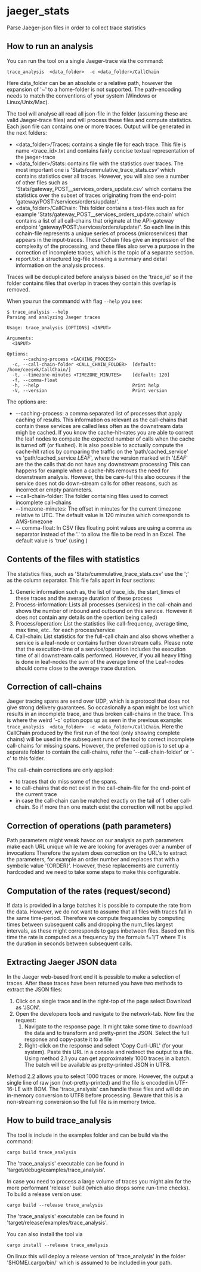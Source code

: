 # jaeger_stats
Parse Jaeger-json files in order to collect trace statistics

## How to run an analysis
You can run the tool on a single Jaeger-trace via the command:

```
trace_analysis  <data_folder>  -c <data_folder>/CallChain
```

Here data_folder can be an absolute or a relative path, however the expansion of '~'  to a home-folder is not supported. The path-encoding needs to match the conventions of your system (Windows or Linux/Unix/Mac). 

The tool will analyse all read all json-file in the folder (assuming these are valid Jaeger-trace files) and will process these files and compute statistics. Each json file can contains one or more traces. Output will be generated in the next folders:
* <data_folder>/Traces: contains a single file for each trace. This file is name <trace_id>.txt and contains fairly concise textual representation of the jaeger-trace
* <data_folder>/Stats: contains file with the statistics over traces. The most important one is 'Stats/cummulative_trace_stats.csv' which contains statistics over all traces. However, you will also see a number of other files such as 'Stats/gateway_POST__services_orders_update.csv' which contains the statistics over the subset of traces originating from the end-point 'gateway/POST:/services/orders/update/'.
* <data_folder>/CallChain: This folder contains a text-files such as for example 'Stats/gateway_POST__services_orders_update.cchain' which contains a list of all call-chains that originate at the API-gateway endpoint 'gateway/POST:/services/orders/update/'. So each line in this cchain-file represents a unique series of process (microservices) that appears in the input-traces. These Cchain files give an impression of the complexity of the processing, and these files also serve a purpose in the correction of incomplete traces, which is the topic of a separate section.
* report.txt: a structured log-file showing a summary and detail information on the analysis process.

Traces will be deduplicated before analysis based on the 'trace_id'  so if the folder contains files that overlap in traces they contain this overlap is removed.

When you run the commandd with flag `--help` you see:
```
$ trace_analysis --help
Parsing and analyzing Jaeger traces

Usage: trace_analysis [OPTIONS] <INPUT>

Arguments:
  <INPUT>  

Options:
      --caching-process <CACHING_PROCESS>      
  -c, --call-chain-folder <CALL_CHAIN_FOLDER>  [default: /home/ceesvk/CallChain/]
  -t, --timezone-minutes <TIMEZONE_MINUTES>    [default: 120]
  -f, --comma-float                            
  -h, --help                                   Print help
  -V, --version                                Print version
```
The options are:
* --caching-process: a comma separated list of processes that apply caching of results. This information os relevant as the call-chains that contain these services are called less often as the downstream data migh be cached. If you know the cache-hit-rates you are able to correct the leaf nodes to compute the expected number of calls when the cache is turned off (or flushed). It is also possible to acctually compute the cache-hit ratios by comparing the traffic on the 'path/cached_service' vs 'path/cached_service *LEAF*', where the version marked with  '*LEAF*' are the the calls that do not have any downstream processing This can happens for example when a cache-hits removes the need for downstream analysis. However, this be care-ful this also occures if the service does not do down-stream calls for other reasons, such as incorrect or empty parameters.
* --call-chain-folder: The folder containing files used to correct incomplete call-chains 
* --timezone-minutes: The offset in minutes for the current timezone relative to UTC. The default value is 120 minutes which corresponds to AMS-timezone
* -- comma-float: In CSV files floating point values are using a comma as separator instead of the '.' to allow the file to be read in an Excel. The default value is 'true' (using )

## Contents of the files with statistics
The statistics files, such as 'Stats/cummulative_trace_stats.csv' use the ';' as the column separator. This file falls apart in four sections:
1. Generic information such as, the list of trace_ids, the start_times of these traces and the average duration of these process
2. Process-information: Lists all processes (services) in the call-chain and shows the number of inbound and outbound on this service. However it does not contain any details on the opertion being called)
3. Process/operation: List the statistics like call-frequency, average time, max time, etc.. for each process/service
4. Call-chain: List statistics for the full-call chain and also shows whether a service is a leaf-node or contains further downstream calls. Please note that the execution-time of a service/operation includes the execution time of all downstream calls performed. However, if you all heavy lifting is done in leaf-nodes the sum of the average time of the Leaf-nodes should come close to the average trace duration.

## Correction of call-chains
Jaeger tracing spans are send over UDP, which is a protocol that does not give strong delivery guarantees. So occasionally a span might be lost which results in an incomplete trace, and thus broken call-chains in the trace. This is where the weird '-c' option pops up as seen in the previous example: `trace_analysis  <data_folder>  -c <data_folder>/CallChain`. Here the CallChain produced by the first run of the tool (only showing complete chains) will be used in the subsequent runs of the tool to correct incomplete call-chains for missing spans. However, the preferred option is to set up a separate folder to contain the call-chains, refer the '--call-chain-folder' or '-c' to this folder.

The call-chain corrections are only applied:
* to traces that do miss some of the spans.
* to call-chains that do not exist in the call-chain-file for the end-point of the current trace
* in case the call-chain can be matched exactly on the tail of 1 other call-chain. So if more than one match exist the correction will not be applied.


## Correction of operations (path parameters)
Path parameters might wreak havoc on our analysis as path parameters make each URL unique while we are looking for averages over a number of invocations Therefore the system does correction on the URL's to extract the parameters, for example an order number and replaces that with a symbolic value '{ORDER}'. However, these replacements are currently hardcoded and we need to take some steps to make this configurable.

## Computation of the rates (request/second)
If data is provided in a large batches it is possible to compute the rate from the data. However, we do not want to assume that all files with traces fall in the same time-period. Therefore we compute frequencies by computing times between subsequent calls and dropping the num_files largest intervals, as these might corresponds to gaps inbetween files. Based on this time the rate is computed as a frequency by the formula f=1/T  where T is the duration in seconds between subsequent calls.


## Extracting Jaeger JSON data
In the Jaeger web-based front end it is possible to make a selection of traces. After these traces have been returned you have two methods to extract the JSON files:
1. Click on a single trace and in the right-top of the page select Download as 'JSON'.
2. Open the developers tools and navigate to the network-tab. Now fire the request:
   1. Navigate to the response page. It might take some time to download the data and to transform and pretty-print the JSON. Select the full response and copy-paste it to a file
   2. Right-click on the response and select 'Copy Curl-URL' (for your system). Paste this URL in a console and redirect the output to a file.
Using method 2.1 you can get approximately 1000 traces in a batch. The batch will be available as pretty-printed JSON in UTF8.

Method 2.2 allows you to select 1000 traces or more. However, the output a single line of raw json (not-pretty-printed) and the file is encoded in UTF-16-LE with BOM. The 'trace_analysis' can handle these files and will do an in-memory conversion to UTF8 before processing. Beware that this is a non-streaming conversion so the full file is in memory twice.


## How to build trace_analysis
The tool is include in the examples folder and can be build via the command:

```
cargo build trace_analysis
```

The 'trace_analysis' executable can be found in 'target/debug/examples/trace_analysis'.

In case you need to process a large volume of traces you might aim for the more performant 'release' build (which also drops some run-time checks).  To build a release version use:

```
cargo build --release trace_analysis
```

The 'trace_analysis' executable can be found in 'target/release/examples/trace_analysis'.


You can also install the tool via 

```
cargo install --release trace_analysis
```

On linux this will deploy a release version of 'trace_analysis' in the folder '$HOME/.cargo/bin/' which is assumed to be included in your path. 